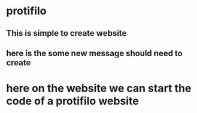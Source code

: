 # protifilo
## This is simple to create website 
## here is the some new message should need to create 
# here on the website we can start the code of a protifilo website
